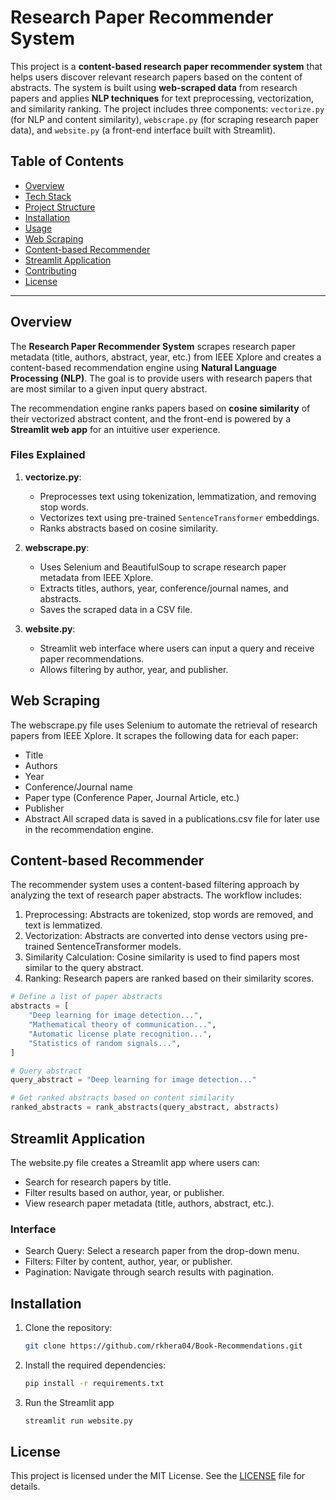 # Research Paper Recommender System

This project is a **content-based research paper recommender system** that helps users discover relevant research papers based on the content of abstracts. The system is built using **web-scraped data** from research papers and applies **NLP techniques** for text preprocessing, vectorization, and similarity ranking. The project includes three components: `vectorize.py` (for NLP and content similarity), `webscrape.py` (for scraping research paper data), and `website.py` (a front-end interface built with Streamlit).

## Table of Contents

- [Overview](#overview)
- [Tech Stack](#tech-stack)
- [Project Structure](#project-structure)
- [Installation](#installation)
- [Usage](#usage)
- [Web Scraping](#web-scraping)
- [Content-based Recommender](#content-based-recommender)
- [Streamlit Application](#streamlit-application)
- [Contributing](#contributing)
- [License](#license)

---

## Overview

The **Research Paper Recommender System** scrapes research paper metadata (title, authors, abstract, year, etc.) from IEEE Xplore and creates a content-based recommendation engine using **Natural Language Processing (NLP)**. The goal is to provide users with research papers that are most similar to a given input query abstract.

The recommendation engine ranks papers based on **cosine similarity** of their vectorized abstract content, and the front-end is powered by a **Streamlit web app** for an intuitive user experience.




### Files Explained

1. **vectorize.py**:
   - Preprocesses text using tokenization, lemmatization, and removing stop words.
   - Vectorizes text using pre-trained `SentenceTransformer` embeddings.
   - Ranks abstracts based on cosine similarity.

2. **webscrape.py**:
   - Uses Selenium and BeautifulSoup to scrape research paper metadata from IEEE Xplore.
   - Extracts titles, authors, year, conference/journal names, and abstracts.
   - Saves the scraped data in a CSV file.

3. **website.py**:
   - Streamlit web interface where users can input a query and receive paper recommendations.
   - Allows filtering by author, year, and publisher.

## Web Scraping
The webscrape.py file uses Selenium to automate the retrieval of research papers from IEEE Xplore. It scrapes the following data for each paper:
- Title
- Authors
- Year
- Conference/Journal name
- Paper type (Conference Paper, Journal Article, etc.)
- Publisher
- Abstract
All scraped data is saved in a publications.csv file for later use in the recommendation engine.

## Content-based Recommender
The recommender system uses a content-based filtering approach by analyzing the text of research paper abstracts. The workflow includes:
1. Preprocessing: Abstracts are tokenized, stop words are removed, and text is lemmatized.
2. Vectorization: Abstracts are converted into dense vectors using pre-trained SentenceTransformer models.
3. Similarity Calculation: Cosine similarity is used to find papers most similar to the query abstract.
4. Ranking: Research papers are ranked based on their similarity scores.
```python
# Define a list of paper abstracts
abstracts = [
    "Deep learning for image detection...",
    "Mathematical theory of communication...",
    "Automatic license plate recognition...",
    "Statistics of random signals...",
]

# Query abstract
query_abstract = "Deep learning for image detection..."

# Get ranked abstracts based on content similarity
ranked_abstracts = rank_abstracts(query_abstract, abstracts)
```
## Streamlit Application
The website.py file creates a Streamlit app where users can:
- Search for research papers by title.
- Filter results based on author, year, or publisher.
- View research paper metadata (title, authors, abstract, etc.).
### Interface
- Search Query: Select a research paper from the drop-down menu.
- Filters: Filter by content, author, year, or publisher.
- Pagination: Navigate through search results with pagination.


## Installation

1. Clone the repository:

   ```bash
   git clone https://github.com/rkhera04/Book-Recommendations.git
   ```
2. Install the required dependencies:
   ```bash
   pip install -r requirements.txt
   ```
4. Run the Streamlit app
   ```bash
   streamlit run website.py
   ```

## License
This project is licensed under the MIT License. See the [LICENSE](LICENSE) file for details.
